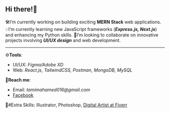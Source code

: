 ## Hi there!👋

🛠️I’m currently working on building exciting **MERN Stack** web applications.
💡I’m currently learning new JavaScript frameworks (_**Express.js, Next.js**_) and enhancing my Python skills.
🔭I’m looking to collaborate on innovative projects involving _**UI/UX design**_ and web development.

----------
⚙️**Tools**:
   - UI/UX: _Figma/Adobe XD_
   - Web: _React.js, TailwindCSS, Postman, MongoDB, MySQL_


🤝**Reach me**: 
+ Email: _tamimahamed016@gmail.com_
+ [Facebook](https://www.facebook.com/tamim.ssgt/)


📌#Extra Skills:
Illustrator, Photoshop, 
[Digital Artist at Fiverr](https://www.fiverr.com/tamimahamed365)


